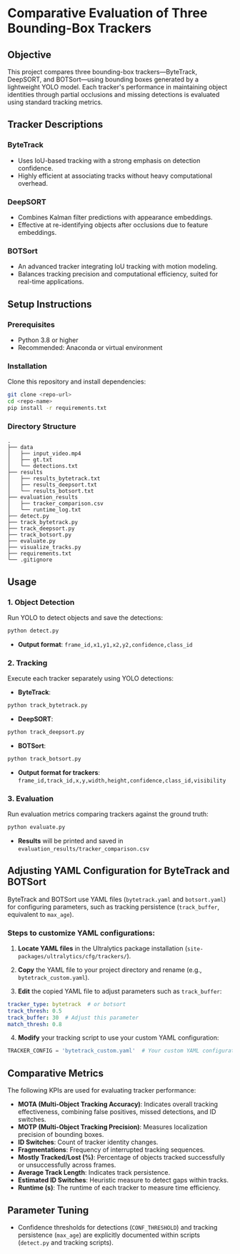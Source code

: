 # Comparative Evaluation of Three Bounding-Box Trackers

## Objective

This project compares three bounding-box trackers—ByteTrack, DeepSORT, and BOTSort—using bounding boxes generated by a lightweight YOLO model. Each tracker's performance in maintaining object identities through partial occlusions and missing detections is evaluated using standard tracking metrics.

## Tracker Descriptions

### ByteTrack

* Uses IoU-based tracking with a strong emphasis on detection confidence.
* Highly efficient at associating tracks without heavy computational overhead.

### DeepSORT

* Combines Kalman filter predictions with appearance embeddings.
* Effective at re-identifying objects after occlusions due to feature embeddings.

### BOTSort

* An advanced tracker integrating IoU tracking with motion modeling.
* Balances tracking precision and computational efficiency, suited for real-time applications.

## Setup Instructions

### Prerequisites

* Python 3.8 or higher
* Recommended: Anaconda or virtual environment

### Installation

Clone this repository and install dependencies:

```bash
git clone <repo-url>
cd <repo-name>
pip install -r requirements.txt
```

### Directory Structure

```
.
├── data
│   ├── input_video.mp4
│   ├── gt.txt
│   └── detections.txt
├── results
│   ├── results_bytetrack.txt
│   ├── results_deepsort.txt
│   └── results_botsort.txt
├── evaluation_results
│   ├── tracker_comparison.csv
│   └── runtime_log.txt
├── detect.py
├── track_bytetrack.py
├── track_deepsort.py
├── track_botsort.py
├── evaluate.py
├── visualize_tracks.py
├── requirements.txt
└── .gitignore
```

## Usage

### 1. Object Detection

Run YOLO to detect objects and save the detections:

```bash
python detect.py
```

* **Output format**: `frame_id,x1,y1,x2,y2,confidence,class_id`

### 2. Tracking

Execute each tracker separately using YOLO detections:

* **ByteTrack**:

```bash
python track_bytetrack.py
```

* **DeepSORT**:

```bash
python track_deepsort.py
```

* **BOTSort**:

```bash
python track_botsort.py
```

* **Output format for trackers**: `frame_id,track_id,x,y,width,height,confidence,class_id,visibility`

### 3. Evaluation

Run evaluation metrics comparing trackers against the ground truth:

```bash
python evaluate.py
```

* **Results** will be printed and saved in `evaluation_results/tracker_comparison.csv`

## Adjusting YAML Configuration for ByteTrack and BOTSort

ByteTrack and BOTSort use YAML files (`bytetrack.yaml` and `botsort.yaml`) for configuring parameters, such as tracking persistence (`track_buffer`, equivalent to `max_age`).

### Steps to customize YAML configurations:

1. **Locate YAML files** in the Ultralytics package installation (`site-packages/ultralytics/cfg/trackers/`).

2. **Copy** the YAML file to your project directory and rename (e.g., `bytetrack_custom.yaml`).

3. **Edit** the copied YAML file to adjust parameters such as `track_buffer`:

```yaml
tracker_type: bytetrack  # or botsort
track_thresh: 0.5
track_buffer: 30  # Adjust this parameter
match_thresh: 0.8
```

4. **Modify** your tracking script to use your custom YAML configuration:

```python
TRACKER_CONFIG = 'bytetrack_custom.yaml'  # Your custom YAML configuration
```

## Comparative Metrics

The following KPIs are used for evaluating tracker performance:

* **MOTA (Multi-Object Tracking Accuracy)**: Indicates overall tracking effectiveness, combining false positives, missed detections, and ID switches.
* **MOTP (Multi-Object Tracking Precision)**: Measures localization precision of bounding boxes.
* **ID Switches**: Count of tracker identity changes.
* **Fragmentations**: Frequency of interrupted tracking sequences.
* **Mostly Tracked/Lost (%)**: Percentage of objects tracked successfully or unsuccessfully across frames.
* **Average Track Length**: Indicates track persistence.
* **Estimated ID Switches**: Heuristic measure to detect gaps within tracks.
* **Runtime (s)**: The runtime of each tracker to measure time efficiency.


## Parameter Tuning

* Confidence thresholds for detections (`CONF_THRESHOLD`) and tracking persistence (`max_age`) are explicitly documented within scripts (`detect.py` and tracking scripts).
